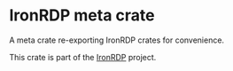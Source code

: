 # IronRDP meta crate

A meta crate re-exporting IronRDP crates for convenience.

This crate is part of the [IronRDP] project.

[IronRDP]: https://github.com/Devolutions/IronRDP
